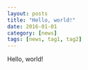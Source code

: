 ```yaml
---
layout: posts
title: "Hello, world!"
date: 2016-01-01
category: [news]
tags: [news, tag1, tag2]
---
```


Hello, world!